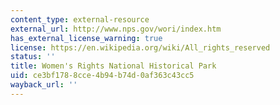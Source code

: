 ```yaml
---
content_type: external-resource
external_url: http://www.nps.gov/wori/index.htm
has_external_license_warning: true
license: https://en.wikipedia.org/wiki/All_rights_reserved
status: ''
title: Women's Rights National Historical Park
uid: ce3bf178-8cce-4b94-b74d-0af363c43cc5
wayback_url: ''
---
```

